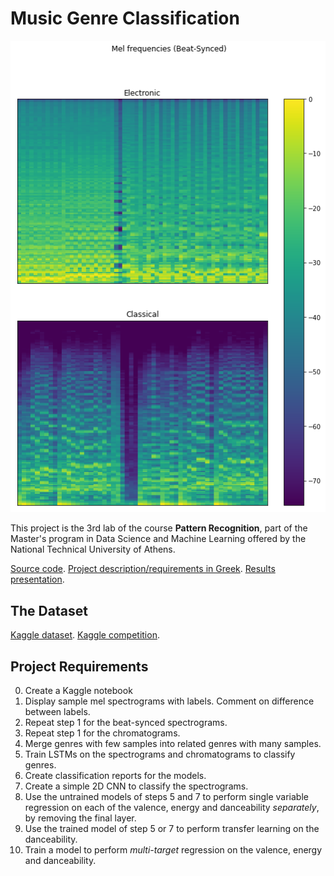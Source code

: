 # Music Genre Classification

![beat-synced-mel-spectroctram](logo.png)

This project is the 3rd lab of the course **Pattern Recognition**, part of the Master's program in Data Science and Machine Learning offered by the National Technical University of Athens.

[Source code](main.py). [Project description/requirements in Greek](docs/PatRecCourse2021-22_Lab3.pdf). [Results presentation](docs/presentation.pdf).

## The Dataset

[Kaggle dataset](https://www.kaggle.com/datasets/geoparslp/patreco3-multitask-affective-music). [Kaggle competition](https://www.kaggle.com/competitions/multitask-affective-music-lab-2022/overview). 

## Project Requirements

0. Create a Kaggle notebook
1. Display sample mel spectrograms with labels. Comment on difference between labels.
2. Repeat step 1 for the beat-synced spectrograms.
3. Repeat step 1 for the chromatograms.
4. Merge genres with few samples into related genres with many samples.
5. Train LSTMs on the spectrograms and chromatograms to classify genres.
6. Create classification reports for the models.
7. Create a simple 2D CNN to classify the spectrograms.
8. Use the untrained models of steps 5 and 7 to perform single variable regression on each of the valence, energy and danceability *separately*, by removing the final layer.
9. Use the trained model of step 5 or 7 to perform transfer learning on the danceability.
10. Train a model to perform *multi-target* regression on the valence, energy and danceability.
